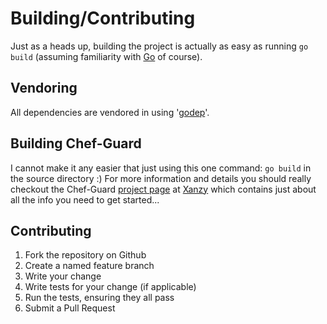 Building/Contributing
=====================

Just as a heads up, building the project is actually as easy as running `go build` (assuming familiarity with [Go](https://golang.org/) of course).

## Vendoring

All dependencies are vendored in using '[godep](https://github.com/tools/godep)'.

## Building Chef-Guard

I cannot make it any easier that just using this one command: `go build` in the source directory :) For more information and details you should really checkout the Chef-Guard [project page](http://xanzy.io/projects/chef-guard) at [Xanzy](http://xanzy.io) which contains just about all the info you need to get started...

## Contributing

  1. Fork the repository on Github
  2. Create a named feature branch
  3. Write your change
  4. Write tests for your change (if applicable)
  5. Run the tests, ensuring they all pass
  6. Submit a Pull Request

